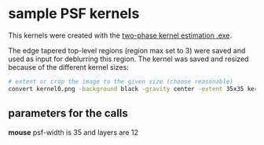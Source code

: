 # sample PSF kernels

This kernels were created with the [two-phase kernel estimation .exe][Xu10].

The edge tapered top-level regions (region max set to 3) were saved and used as input for deblurring this region. The kernel was saved and resized because of the different kernel sizes:

```bash
# extent or crop the image to the given size (choose reasonable)
convert kernel0.png -background black -gravity center -extent 35x35 kernel0.png
```

## parameters for the calls

**mouse** psf-width is 35 and layers are 12



[Xu10]: http://citeseerx.ist.psu.edu/viewdoc/download?doi=10.1.1.170.6990&rep=rep1&type=pdf